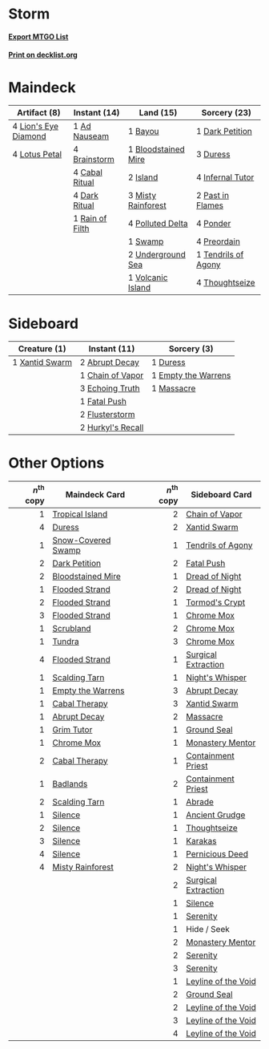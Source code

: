 # Storm

#### [Export MTGO List](../collection/Storm/Storm.txt)
#### [Print on decklist.org](http://decklist.org/?deckmain=1%09Ad%20Nauseam%0A1%09Bayou%0A1%09Bloodstained%20Mire%0A4%09Brainstorm%0A4%09Cabal%20Ritual%0A1%09Dark%20Petition%0A4%09Dark%20Ritual%0A3%09Duress%0A4%09Infernal%20Tutor%0A2%09Island%0A4%09Lion's%20Eye%20Diamond%0A4%09Lotus%20Petal%0A3%09Misty%20Rainforest%0A2%09Past%20in%20Flames%0A4%09Polluted%20Delta%0A4%09Ponder%0A4%09Preordain%0A1%09Rain%20of%20Filth%0A1%09Swamp%0A1%09Tendrils%20of%20Agony%0A4%09Thoughtseize%0A2%09Underground%20Sea%0A1%09Volcanic%20Island&deckside=2%09Abrupt%20Decay%0A1%09Chain%20of%20Vapor%0A1%09Duress%0A3%09Echoing%20Truth%0A1%09Empty%20the%20Warrens%0A1%09Fatal%20Push%0A2%09Flusterstorm%0A2%09Hurkyl's%20Recall%0A1%09Massacre%0A1%09Xantid%20Swarm)
# Maindeck

|                                         Artifact (8)                                          |                                      Instant (14)                                       |                                          Land (15)                                           |                                         Sorcery (23)                                         |
|-----------------------------------------------------------------------------------------------|-----------------------------------------------------------------------------------------|----------------------------------------------------------------------------------------------|----------------------------------------------------------------------------------------------|
|4 [Lion's Eye Diamond](http://gatherer.wizards.com/Pages/Card/Details.aspx?multiverseid=383000)|1 [Ad Nauseam](http://gatherer.wizards.com/Pages/Card/Details.aspx?multiverseid=174915)  |1 [Bayou](http://gatherer.wizards.com/Pages/Card/Details.aspx?multiverseid=382860)            |1 [Dark Petition](http://gatherer.wizards.com/Pages/Card/Details.aspx?multiverseid=398525)    |
|4 [Lotus Petal](http://gatherer.wizards.com/Pages/Card/Details.aspx?multiverseid=420602)       |4 [Brainstorm](http://gatherer.wizards.com/Pages/Card/Details.aspx?multiverseid=382871)  |1 [Bloodstained Mire](http://gatherer.wizards.com/Pages/Card/Details.aspx?multiverseid=405094)|3 [Duress](http://gatherer.wizards.com/Pages/Card/Details.aspx?multiverseid=270465)           |
|                                                                                               |4 [Cabal Ritual](http://gatherer.wizards.com/Pages/Card/Details.aspx?multiverseid=382877)|2 [Island](http://gatherer.wizards.com/Pages/Card/Details.aspx?multiverseid=439602)           |4 [Infernal Tutor](http://gatherer.wizards.com/Pages/Card/Details.aspx?multiverseid=107308)   |
|                                                                                               |4 [Dark Ritual](http://gatherer.wizards.com/Pages/Card/Details.aspx?multiverseid=205422) |3 [Misty Rainforest](http://gatherer.wizards.com/Pages/Card/Details.aspx?multiverseid=426065) |2 [Past in Flames](http://gatherer.wizards.com/Pages/Card/Details.aspx?multiverseid=425930)   |
|                                                                                               |1 [Rain of Filth](http://gatherer.wizards.com/Pages/Card/Details.aspx?multiverseid=5831) |4 [Polluted Delta](http://gatherer.wizards.com/Pages/Card/Details.aspx?multiverseid=405104)   |4 [Ponder](http://gatherer.wizards.com/Pages/Card/Details.aspx?multiverseid=451051)           |
|                                                                                               |                                                                                         |1 [Swamp](http://gatherer.wizards.com/Pages/Card/Details.aspx?multiverseid=439603)            |4 [Preordain](http://gatherer.wizards.com/Pages/Card/Details.aspx?multiverseid=265979)        |
|                                                                                               |                                                                                         |2 [Underground Sea](http://gatherer.wizards.com/Pages/Card/Details.aspx?multiverseid=383142)  |1 [Tendrils of Agony](http://gatherer.wizards.com/Pages/Card/Details.aspx?multiverseid=383125)|
|                                                                                               |                                                                                         |1 [Volcanic Island](http://gatherer.wizards.com/Pages/Card/Details.aspx?multiverseid=383147)  |4 [Thoughtseize](http://gatherer.wizards.com/Pages/Card/Details.aspx?multiverseid=438676)     |


# Sideboard

|                                      Creature (1)                                       |                                        Instant (11)                                        |                                         Sorcery (3)                                          |
|-----------------------------------------------------------------------------------------|--------------------------------------------------------------------------------------------|----------------------------------------------------------------------------------------------|
|1 [Xantid Swarm](http://gatherer.wizards.com/Pages/Card/Details.aspx?multiverseid=413735)|2 [Abrupt Decay](http://gatherer.wizards.com/Pages/Card/Details.aspx?multiverseid=425971)   |1 [Duress](http://gatherer.wizards.com/Pages/Card/Details.aspx?multiverseid=270465)           |
|                                                                                         |1 [Chain of Vapor](http://gatherer.wizards.com/Pages/Card/Details.aspx?multiverseid=420701) |1 [Empty the Warrens](http://gatherer.wizards.com/Pages/Card/Details.aspx?multiverseid=370480)|
|                                                                                         |3 [Echoing Truth](http://gatherer.wizards.com/Pages/Card/Details.aspx?multiverseid=370394)  |1 [Massacre](http://gatherer.wizards.com/Pages/Card/Details.aspx?multiverseid=21324)          |
|                                                                                         |1 [Fatal Push](http://gatherer.wizards.com/Pages/Card/Details.aspx?multiverseid=423724)     |                                                                                              |
|                                                                                         |2 [Flusterstorm](http://gatherer.wizards.com/Pages/Card/Details.aspx?multiverseid=382942)   |                                                                                              |
|                                                                                         |2 [Hurkyl's Recall](http://gatherer.wizards.com/Pages/Card/Details.aspx?multiverseid=397868)|                                                                                              |


# Other Options

|*n*<sup>th</sup> copy|                                        Maindeck Card                                        |*n*<sup>th</sup> copy|                                        Sideboard Card                                        |
|--------------------:|---------------------------------------------------------------------------------------------|--------------------:|----------------------------------------------------------------------------------------------|
|                    1|[Tropical Island](http://gatherer.wizards.com/Pages/Card/Details.aspx?multiverseid=383138)   |                    2|[Chain of Vapor](http://gatherer.wizards.com/Pages/Card/Details.aspx?multiverseid=420701)     |
|                    4|[Duress](http://gatherer.wizards.com/Pages/Card/Details.aspx?multiverseid=270465)            |                    2|[Xantid Swarm](http://gatherer.wizards.com/Pages/Card/Details.aspx?multiverseid=413735)       |
|                    1|[Snow-Covered Swamp](http://gatherer.wizards.com/Pages/Card/Details.aspx?multiverseid=184816)|                    1|[Tendrils of Agony](http://gatherer.wizards.com/Pages/Card/Details.aspx?multiverseid=383125)  |
|                    2|[Dark Petition](http://gatherer.wizards.com/Pages/Card/Details.aspx?multiverseid=398525)     |                    2|[Fatal Push](http://gatherer.wizards.com/Pages/Card/Details.aspx?multiverseid=423724)         |
|                    2|[Bloodstained Mire](http://gatherer.wizards.com/Pages/Card/Details.aspx?multiverseid=405094) |                    1|[Dread of Night](http://gatherer.wizards.com/Pages/Card/Details.aspx?multiverseid=4658)       |
|                    1|[Flooded Strand](http://gatherer.wizards.com/Pages/Card/Details.aspx?multiverseid=405098)    |                    2|[Dread of Night](http://gatherer.wizards.com/Pages/Card/Details.aspx?multiverseid=4658)       |
|                    2|[Flooded Strand](http://gatherer.wizards.com/Pages/Card/Details.aspx?multiverseid=405098)    |                    1|[Tormod's Crypt](http://gatherer.wizards.com/Pages/Card/Details.aspx?multiverseid=389723)     |
|                    3|[Flooded Strand](http://gatherer.wizards.com/Pages/Card/Details.aspx?multiverseid=405098)    |                    1|[Chrome Mox](http://gatherer.wizards.com/Pages/Card/Details.aspx?multiverseid=413761)         |
|                    1|[Scrubland](http://gatherer.wizards.com/Pages/Card/Details.aspx?multiverseid=383083)         |                    2|[Chrome Mox](http://gatherer.wizards.com/Pages/Card/Details.aspx?multiverseid=413761)         |
|                    1|[Tundra](http://gatherer.wizards.com/Pages/Card/Details.aspx?multiverseid=383139)            |                    3|[Chrome Mox](http://gatherer.wizards.com/Pages/Card/Details.aspx?multiverseid=413761)         |
|                    4|[Flooded Strand](http://gatherer.wizards.com/Pages/Card/Details.aspx?multiverseid=405098)    |                    1|[Surgical Extraction](http://gatherer.wizards.com/Pages/Card/Details.aspx?multiverseid=397706)|
|                    1|[Scalding Tarn](http://gatherer.wizards.com/Pages/Card/Details.aspx?multiverseid=426069)     |                    1|[Night's Whisper](http://gatherer.wizards.com/Pages/Card/Details.aspx?multiverseid=413642)    |
|                    1|[Empty the Warrens](http://gatherer.wizards.com/Pages/Card/Details.aspx?multiverseid=370480) |                    3|[Abrupt Decay](http://gatherer.wizards.com/Pages/Card/Details.aspx?multiverseid=425971)       |
|                    1|[Cabal Therapy](http://gatherer.wizards.com/Pages/Card/Details.aspx?multiverseid=265166)     |                    3|[Xantid Swarm](http://gatherer.wizards.com/Pages/Card/Details.aspx?multiverseid=413735)       |
|                    1|[Abrupt Decay](http://gatherer.wizards.com/Pages/Card/Details.aspx?multiverseid=425971)      |                    2|[Massacre](http://gatherer.wizards.com/Pages/Card/Details.aspx?multiverseid=21324)            |
|                    1|[Grim Tutor](http://gatherer.wizards.com/Pages/Card/Details.aspx?multiverseid=201409)        |                    1|[Ground Seal](http://gatherer.wizards.com/Pages/Card/Details.aspx?multiverseid=451104)        |
|                    1|[Chrome Mox](http://gatherer.wizards.com/Pages/Card/Details.aspx?multiverseid=413761)        |                    1|[Monastery Mentor](http://gatherer.wizards.com/Pages/Card/Details.aspx?multiverseid=391883)   |
|                    2|[Cabal Therapy](http://gatherer.wizards.com/Pages/Card/Details.aspx?multiverseid=265166)     |                    1|[Containment Priest](http://gatherer.wizards.com/Pages/Card/Details.aspx?multiverseid=429862) |
|                    1|[Badlands](http://gatherer.wizards.com/Pages/Card/Details.aspx?multiverseid=382852)          |                    2|[Containment Priest](http://gatherer.wizards.com/Pages/Card/Details.aspx?multiverseid=429862) |
|                    2|[Scalding Tarn](http://gatherer.wizards.com/Pages/Card/Details.aspx?multiverseid=426069)     |                    1|[Abrade](http://gatherer.wizards.com/Pages/Card/Details.aspx?multiverseid=430772)             |
|                    1|[Silence](http://gatherer.wizards.com/Pages/Card/Details.aspx?multiverseid=370578)           |                    1|[Ancient Grudge](http://gatherer.wizards.com/Pages/Card/Details.aspx?multiverseid=425913)     |
|                    2|[Silence](http://gatherer.wizards.com/Pages/Card/Details.aspx?multiverseid=370578)           |                    1|[Thoughtseize](http://gatherer.wizards.com/Pages/Card/Details.aspx?multiverseid=438676)       |
|                    3|[Silence](http://gatherer.wizards.com/Pages/Card/Details.aspx?multiverseid=370578)           |                    1|[Karakas](http://gatherer.wizards.com/Pages/Card/Details.aspx?multiverseid=201198)            |
|                    4|[Silence](http://gatherer.wizards.com/Pages/Card/Details.aspx?multiverseid=370578)           |                    1|[Pernicious Deed](http://gatherer.wizards.com/Pages/Card/Details.aspx?multiverseid=442201)    |
|                    4|[Misty Rainforest](http://gatherer.wizards.com/Pages/Card/Details.aspx?multiverseid=426065)  |                    2|[Night's Whisper](http://gatherer.wizards.com/Pages/Card/Details.aspx?multiverseid=413642)    |
|                     |                                                                                             |                    2|[Surgical Extraction](http://gatherer.wizards.com/Pages/Card/Details.aspx?multiverseid=397706)|
|                     |                                                                                             |                    1|[Silence](http://gatherer.wizards.com/Pages/Card/Details.aspx?multiverseid=370578)            |
|                     |                                                                                             |                    1|[Serenity](http://gatherer.wizards.com/Pages/Card/Details.aspx?multiverseid=4586)             |
|                     |                                                                                             |                    1|Hide / Seek                                                                                   |
|                     |                                                                                             |                    2|[Monastery Mentor](http://gatherer.wizards.com/Pages/Card/Details.aspx?multiverseid=391883)   |
|                     |                                                                                             |                    2|[Serenity](http://gatherer.wizards.com/Pages/Card/Details.aspx?multiverseid=4586)             |
|                     |                                                                                             |                    3|[Serenity](http://gatherer.wizards.com/Pages/Card/Details.aspx?multiverseid=4586)             |
|                     |                                                                                             |                    1|[Leyline of the Void](http://gatherer.wizards.com/Pages/Card/Details.aspx?multiverseid=205013)|
|                     |                                                                                             |                    2|[Ground Seal](http://gatherer.wizards.com/Pages/Card/Details.aspx?multiverseid=451104)        |
|                     |                                                                                             |                    2|[Leyline of the Void](http://gatherer.wizards.com/Pages/Card/Details.aspx?multiverseid=205013)|
|                     |                                                                                             |                    3|[Leyline of the Void](http://gatherer.wizards.com/Pages/Card/Details.aspx?multiverseid=205013)|
|                     |                                                                                             |                    4|[Leyline of the Void](http://gatherer.wizards.com/Pages/Card/Details.aspx?multiverseid=205013)|

